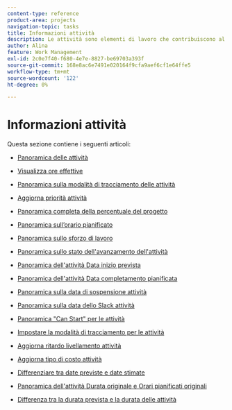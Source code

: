 ```yaml
---
content-type: reference
product-area: projects
navigation-topic: tasks
title: Informazioni attività
description: Le attività sono elementi di lavoro che contribuiscono al completamento di un progetto in Adobe Workfront. Scopri le informazioni sulle attività negli articoli seguenti.
author: Alina
feature: Work Management
exl-id: 2c0e7f40-f680-4e7e-8827-be69703a393f
source-git-commit: 168e8ac6e7491e020164f9cfa9aef6cf1e64ffe5
workflow-type: tm+mt
source-wordcount: '122'
ht-degree: 0%

---
```


# Informazioni attività

Questa sezione contiene i seguenti articoli:

* [Panoramica delle attività](../../../manage-work/tasks/task-information/tasks-overview.md)
* [Visualizza ore effettive](../../../manage-work/tasks/task-information/actual-hours.md)
* [Panoramica sulla modalità di tracciamento delle attività](../../../manage-work/tasks/task-information/task-tracking-mode.md)
* [Aggiorna priorità attività](../../../manage-work/tasks/task-information/task-priority.md)
* [Panoramica completa della percentuale del progetto](../../../manage-work/tasks/task-information/project-percent-complete.md)
* [Panoramica sull’orario pianificato](../../../manage-work/tasks/task-information/planned-hours.md)
* [Panoramica sullo sforzo di lavoro](../../../manage-work/tasks/task-information/work-effort.md)
* [Panoramica sullo stato dell&#39;avanzamento dell&#39;attività](../../../manage-work/tasks/task-information/task-progress-status.md)
* [Panoramica dell&#39;attività Data inizio prevista](../../../manage-work/tasks/task-information/task-planned-start-date.md)
* [Panoramica dell&#39;attività Data completamento pianificata](../../../manage-work/tasks/task-information/task-planned-completion-date.md)
* [Panoramica sulla data di sospensione attività](../../../manage-work/tasks/task-information/handoff-task-date.md)
* [Panoramica sulla data dello Slack attività](../../../manage-work/tasks/task-information/task-slack-date.md)
* [Panoramica &quot;Can Start&quot; per le attività](../../../manage-work/tasks/task-information/can-start-task-overview.md)
* [Impostare la modalità di tracciamento per le attività](../../../manage-work/tasks/task-information/set-tracking-mode-for-tasks.md)
* [Aggiorna ritardo livellamento attività](../../../manage-work/tasks/task-information/task-leveling-delay.md)
* [Aggiorna tipo di costo attività](../../../manage-work/tasks/task-information/update-task-cost-type.md)
* [Differenziare tra date previste e date stimate](../../../manage-work/tasks/task-information/differentiate-projected-estimated-dates.md)
* [Panoramica dell&#39;attività Durata originale e Orari pianificati originali](../../../manage-work/tasks/task-information/task-original-duration-and-original-planned-hours.md)
* [Differenza tra la durata prevista e la durata delle attività](../../../manage-work/tasks/task-information/planned-duration-vs-duration-for-tasks.md)

   <!--
  <li><a href="../../../manage-work/tasks/task-information/project-task-issue-dates.md">Overview of project, task, and issue dates</a> </li>
  -->
